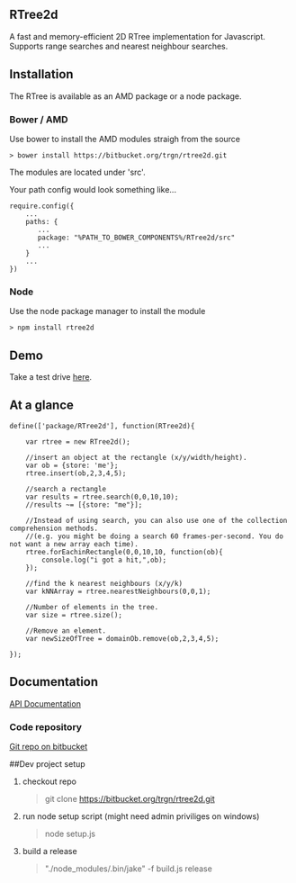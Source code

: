 RTree2d
-------

A fast and memory-efficient 2D RTree implementation for Javascript. Supports range searches and nearest neighbour searches.

## Installation

The RTree is available as an AMD package or a node package.

### Bower / AMD

Use bower to install the AMD modules straigh from the source

    > bower install https://bitbucket.org/trgn/rtree2d.git

The modules are located under 'src'.

Your path config would look something like...

    require.config({
        ...
        paths: {
           ...
           package: "%PATH_TO_BOWER_COMPONENTS%/RTree2d/src"
           ...
        }
        ...
    })


### Node

Use the node package manager to install the module

    > npm install rtree2d

## Demo

Take a test drive [here](http://neirynck.us/rtree).

## At a glance

    define(['package/RTree2d'], function(RTree2d){

        var rtree = new RTree2d();

        //insert an object at the rectangle (x/y/width/height).
        var ob = {store: 'me'};
        rtree.insert(ob,2,3,4,5);

        //search a rectangle
        var results = rtree.search(0,0,10,10);
        //results ~= [{store: "me"}];

        //Instead of using search, you can also use one of the collection comprehension methods.
        //(e.g. you might be doing a search 60 frames-per-second. You do not want a new array each time).
        rtree.forEachinRectangle(0,0,10,10, function(ob){
            console.log("i got a hit,",ob);
        });

        //find the k nearest neighbours (x/y/k)
        var kNNArray = rtree.nearestNeighbours(0,0,1);

        //Number of elements in the tree.
        var size = rtree.size();

        //Remove an element.
        var newSizeOfTree = domainOb.remove(ob,2,3,4,5);

    });

## Documentation

[API Documentation](http://neirynck.us/rtree/jsdoc)

### Code repository

[Git repo on bitbucket](https://bitbucket.org/trgn/rtree2d)

##Dev project setup

1) checkout repo

    > git clone https://bitbucket.org/trgn/rtree2d.git

2) run node setup script (might need admin priviliges on windows)

    > node setup.js

3) build a release

    > "./node_modules/.bin/jake" -f build.js release

